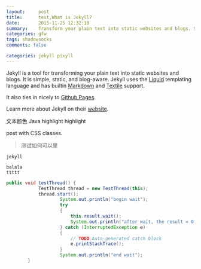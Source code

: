 ```yaml
---
layout:     post
title:      test,What is Jekyll?
date:       2015-11-25 12:32:18
summary:    Transform your plain text into static websites and blogs. Simple, static, and blog-aware.
categories: gfw
tags: shadowsocks
comments: false

categories: jekyll pixyll
---
```


Jekyll is a tool for transforming your plain text into static websites and 
blogs. It is simple, static, and blog-aware. Jekyll uses the 
[Liquid](http://docs.shopify.com/themes/liquid-basics) templating
language and has builtin [Markdown](http://daringfireball.net/projects/markdown/)
and [Textile](http://en.wikipedia.org/wiki/Textile_(markup_language)) support.

It also ties in nicely to [Github Pages](https://pages.github.com/).

Learn more about Jekyll on their [website](http://jekyllrb.com/).

文本颜色 Java <span class="btn-text-gray">highlight</span> <span class="text-red">highlight</span>

<span class="text-red">post</span> <span class="text-dark-gray">with</span> <span class="text-green">CSS</span> <span class="text-orange">classes</span>.
> 测试如何可以里

`jekyll`

	balala
	ttttt


``` java
public void testThread() {
        	TestThread thread = new TestThread(this);
        	thread.start();
        			System.out.println("begin wait");
        			try
					{
						this.result.wait();
						System.out.println("after wait, the result = 0 " + result);
					} catch (InterruptedException e)
					{
						// TODO Auto-generated catch block
						e.printStackTrace();
					}
					System.out.println("end wait");
        }
```
